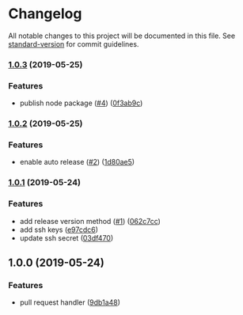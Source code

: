 # Changelog

All notable changes to this project will be documented in this file. See [standard-version](https://github.com/conventional-changelog/standard-version) for commit guidelines.

### [1.0.3](https://github.com/thonatos/github-actions-release/compare/v1.0.2...v1.0.3) (2019-05-25)


### Features

* publish node package ([#4](https://github.com/thonatos/github-actions-release/issues/4)) ([0f3ab9c](https://github.com/thonatos/github-actions-release/commit/0f3ab9c))



### [1.0.2](https://github.com/thonatos/github-actions-release/compare/v1.0.1...v1.0.2) (2019-05-25)


### Features

* enable auto release ([#2](https://github.com/thonatos/github-actions-release/issues/2)) ([1d80ae5](https://github.com/thonatos/github-actions-release/commit/1d80ae5))



### [1.0.1](https://github.com/thonatos/github-actions-release/compare/v1.0.0...v1.0.1) (2019-05-24)


### Features

* add release version method ([#1](https://github.com/thonatos/github-actions-release/issues/1)) ([062c7cc](https://github.com/thonatos/github-actions-release/commit/062c7cc))
* add ssh keys ([e97cdc6](https://github.com/thonatos/github-actions-release/commit/e97cdc6))
* update ssh secret ([03df470](https://github.com/thonatos/github-actions-release/commit/03df470))



## 1.0.0 (2019-05-24)


### Features

* pull request handler ([9db1a48](https://github.com/thonatos/github-actions-release/commit/9db1a48))
